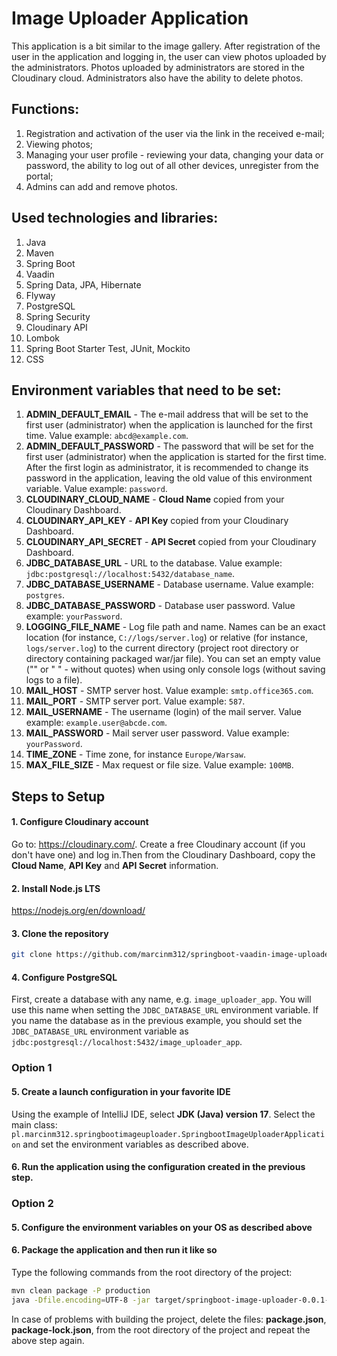 # Image Uploader Application

This application is a bit similar to the image gallery. After registration of the user in the application and logging in, the user can view photos uploaded by the administrators. Photos uploaded by administrators are stored in the Cloudinary cloud. Administrators also have the ability to delete photos.

## Functions:
1. Registration and activation of the user via the link in the received e-mail;
2. Viewing photos;
3. Managing your user profile - reviewing your data, changing your data or password, the ability to log out of all other devices, unregister from the portal;
4. Admins can add and remove photos.

## Used technologies and libraries:
1. Java
2. Maven
3. Spring Boot
4. Vaadin
5. Spring Data, JPA, Hibernate
6. Flyway
7. PostgreSQL
8. Spring Security
9. Cloudinary API
10. Lombok
11. Spring Boot Starter Test, JUnit, Mockito
12. CSS

## Environment variables that need to be set:
1. **ADMIN_DEFAULT_EMAIL** - The e-mail address that will be set to the first user (administrator) when the application is launched for the first time. Value example: `abcd@example.com`.
2. **ADMIN_DEFAULT_PASSWORD** - The password that will be set for the first user (administrator) when the application is started for the first time. After the first login as administrator, it is recommended to change its password in the application, leaving the old value of this environment variable. Value example: `password`.
3. **CLOUDINARY_CLOUD_NAME** - **Cloud Name** copied from your Cloudinary Dashboard.
4. **CLOUDINARY_API_KEY** - **API Key** copied from your Cloudinary Dashboard.
5. **CLOUDINARY_API_SECRET** - **API Secret** copied from your Cloudinary Dashboard.
6. **JDBC_DATABASE_URL** - URL to the database. Value example: `jdbc:postgresql://localhost:5432/database_name`.
7. **JDBC_DATABASE_USERNAME** - Database username. Value example: `postgres`.
8. **JDBC_DATABASE_PASSWORD** - Database user password. Value example: `yourPassword`.
9. **LOGGING_FILE_NAME** - Log file path and name. Names can be an exact location (for instance, `C://logs/server.log`) or relative (for instance, `logs/server.log`) to the current directory (project root directory or directory containing packaged war/jar file). You can set an empty value ("" or " " - without quotes) when using only console logs (without saving logs to a file).
10. **MAIL_HOST** - SMTP server host. Value example: `smtp.office365.com`.
11. **MAIL_PORT** - SMTP server port. Value example: `587`.
12. **MAIL_USERNAME** - The username (login) of the mail server. Value example: `example.user@abcde.com`.
13. **MAIL_PASSWORD** - Mail server user password. Value example: `yourPassword`.
14. **TIME_ZONE** - Time zone, for instance `Europe/Warsaw`.
15. **MAX_FILE_SIZE** - Max request or file size. Value example: `100MB`.

## Steps to Setup

#### 1. Configure Cloudinary account

Go to: https://cloudinary.com/. Create a free Cloudinary account (if you don't have one) and log in.Then from the Cloudinary Dashboard, copy the **Cloud Name**, **API Key** and **API Secret** information.

#### 2. Install Node.js LTS

https://nodejs.org/en/download/

#### 3. Clone the repository

```bash
git clone https://github.com/marcinm312/springboot-vaadin-image-uploader.git
```

#### 4. Configure PostgreSQL

First, create a database with any name, e.g. `image_uploader_app`. You will use this name when setting the `JDBC_DATABASE_URL` environment variable. If you name the database as in the previous example, you should set the `JDBC_DATABASE_URL` environment variable as `jdbc:postgresql://localhost:5432/image_uploader_app`.

### Option 1

#### 5. Create a launch configuration in your favorite IDE

Using the example of IntelliJ IDE, select **JDK (Java) version 17**. Select the main class: `pl.marcinm312.springbootimageuploader.SpringbootImageUploaderApplication` and set the environment variables as described above.

#### 6. Run the application using the configuration created in the previous step.

### Option 2

#### 5. Configure the environment variables on your OS as described above

#### 6. Package the application and then run it like so

Type the following commands from the root directory of the project:
```bash
mvn clean package -P production
java -Dfile.encoding=UTF-8 -jar target/springboot-image-uploader-0.0.1-SNAPSHOT.jar
```
In case of problems with building the project, delete the files: **package.json**, **package-lock.json**, from the root directory of the project and repeat the above step again.
